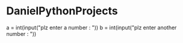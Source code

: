 # DanielPythonProjects
a = int(input("plz enter a number :    "))
b = int(input("plz enter another number :    "))
